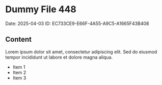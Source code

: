 # Dummy File 448

Date: 2025-04-03
ID: EC733CE9-E66F-4A55-A9C5-A1665F43B408

## Content

Lorem ipsum dolor sit amet, consectetur adipiscing elit.
Sed do eiusmod tempor incididunt ut labore et dolore magna aliqua.

* Item 1
* Item 2
* Item 3
